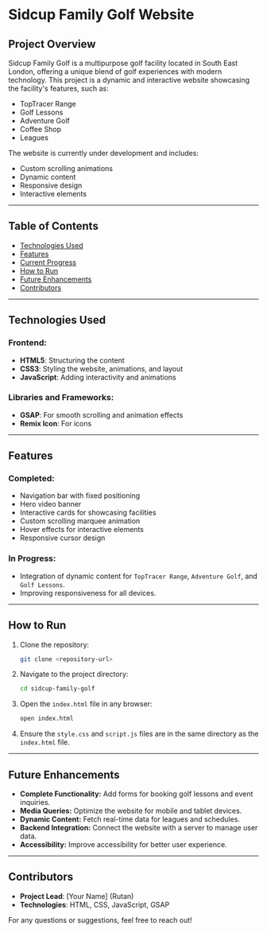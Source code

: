 # Sidcup Family Golf Website

## Project Overview
Sidcup Family Golf is a multipurpose golf facility located in South East London, offering a unique blend of golf experiences with modern technology. This project is a dynamic and interactive website showcasing the facility's features, such as:

- TopTracer Range
- Golf Lessons
- Adventure Golf
- Coffee Shop
- Leagues

The website is currently under development and includes:

- Custom scrolling animations
- Dynamic content
- Responsive design
- Interactive elements

---

## Table of Contents
- [Technologies Used](#technologies-used)
- [Features](#features)
- [Current Progress](#current-progress)
- [How to Run](#how-to-run)
- [Future Enhancements](#future-enhancements)
- [Contributors](#contributors)

---

## Technologies Used

### Frontend:
- **HTML5**: Structuring the content
- **CSS3**: Styling the website, animations, and layout
- **JavaScript**: Adding interactivity and animations

### Libraries and Frameworks:
- **GSAP**: For smooth scrolling and animation effects
- **Remix Icon**: For icons

---

## Features

### Completed:
- Navigation bar with fixed positioning
- Hero video banner
- Interactive cards for showcasing facilities
- Custom scrolling marquee animation
- Hover effects for interactive elements
- Responsive cursor design

### In Progress:
- Integration of dynamic content for `TopTracer Range`, `Adventure Golf`, and `Golf Lessons`.
- Improving responsiveness for all devices.

---

## How to Run

1. Clone the repository:
   ```bash
   git clone <repository-url>
   ```

2. Navigate to the project directory:
   ```bash
   cd sidcup-family-golf
   ```

3. Open the `index.html` file in any browser:
   ```bash
   open index.html
   ```

4. Ensure the `style.css` and `script.js` files are in the same directory as the `index.html` file.

---

## Future Enhancements
- **Complete Functionality:** Add forms for booking golf lessons and event inquiries.
- **Media Queries:** Optimize the website for mobile and tablet devices.
- **Dynamic Content:** Fetch real-time data for leagues and schedules.
- **Backend Integration:** Connect the website with a server to manage user data.
- **Accessibility:** Improve accessibility for better user experience.

---

## Contributors
- **Project Lead**: [Your Name] (Rutan)
- **Technologies**: HTML, CSS, JavaScript, GSAP

For any questions or suggestions, feel free to reach out!
